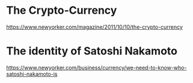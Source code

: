 # The Crypto-Currency
https://www.newyorker.com/magazine/2011/10/10/the-crypto-currency
# The identity of Satoshi Nakamoto
https://www.newyorker.com/business/currency/we-need-to-know-who-satoshi-nakamoto-is
